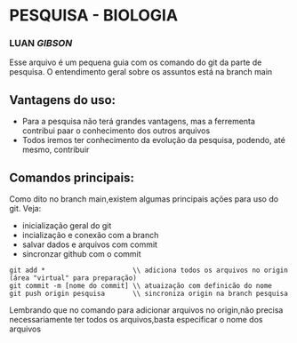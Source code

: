 # PESQUISA - BIOLOGIA
### LUAN *GIBSON*

Esse arquivo é um pequena guia com os comando do git da parte de pesquisa. O entendimento geral sobre os assuntos está na branch main

## Vantagens do uso:
- Para a pesquisa não terá grandes vantagens, mas a ferrementa contribui paar o conhecimento dos outros arquivos
- Todos iremos ter conhecimento da evolução da pesquisa, podendo, até mesmo, contribuir

## Comandos principais:

Como dito no branch main,existem algumas principais ações para uso do git. Veja:

- inicialização geral do git
- incialização e conexão com a branch
- salvar dados e arquivos com commit 
- sincronzar github com o commit 

```git
git add *                      \\ adiciona todos os arquivos no origin (área "virtual" para preparação)
git commit -m [nome do commit] \\ atuaização com definicão do nome 
git push origin pesquisa       \\ sincroniza origin na branch pesquisa
```

Lembrando que no comando para adicionar arquivos no origin,não precisa necessariamente ter todos os arquivos,basta especificar o nome dos arquivos
